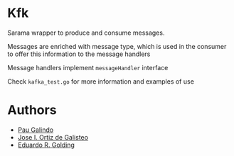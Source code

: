 # Kfk

Sarama wrapper to produce and consume messages.

Messages are enriched with message type, which is used in the consumer to offer this information to the message handlers

Message handlers implement `messageHandler` interface

Check `kafka_test.go` for more information and examples of use

# Authors

* [Pau Galindo](https://github.com/paugalindo)
* [Jose I. Ortiz de Galisteo](https://github.com/hosseio)
* [Eduardo R. Golding](https://github.com/K4L1Ma)
